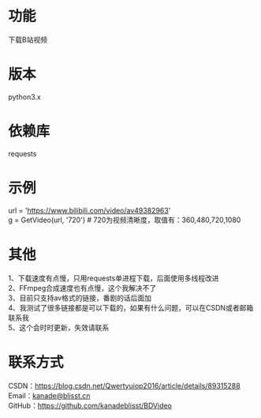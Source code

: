# 功能
下载B站视频

# 版本
python3.x

# 依赖库
requests

# 示例
url = 'https://www.bilibili.com/video/av49382963'  
g = GetVideo(url, '720') # 720为视频清晰度，取值有：360,480,720,1080

# 其他
1、下载速度有点慢，只用requests单进程下载，后面使用多线程改进  
2、FFmpeg合成速度也有点慢，这个我解决不了  
3、目前只支持av格式的链接，番剧的话后面加  
4、我测试了很多链接都是可以下载的，如果有什么问题，可以在CSDN或者邮箱联系我  
5、这个会时时更新，失效请联系

# 联系方式
CSDN：https://blog.csdn.net/Qwertyuiop2016/article/details/89315288  
Email：kanade@blisst.cn  
GitHub：https://github.com/kanadeblisst/BDVideo
